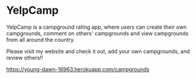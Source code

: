 # YelpCamp
YelpCamp is a campground rating app, where users can create their own campgrounds, comment on others' campgrounds and view campgrounds from all around the country.

Please visit my website and check it out, add your own campgrounds, and review others!!

https://young-dawn-16963.herokuapp.com/campgrounds
